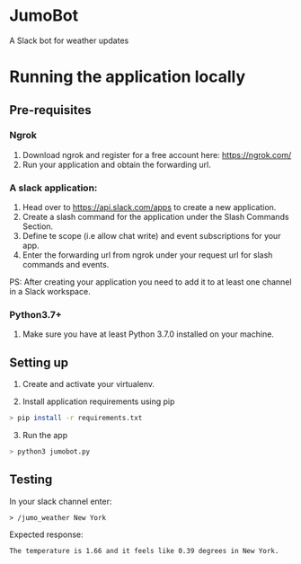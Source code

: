 # JumoBot
A Slack bot for weather updates


# Running the application locally

## Pre-requisites

### Ngrok

1. Download ngrok and register for a free account here: https://ngrok.com/
2. Run your application and obtain the forwarding url.

### A slack application: 

1. Head over to https://api.slack.com/apps to create a new application.
2. Create a slash command for the application under the Slash Commands Section. 
3. Define te scope (i.e allow chat write) and event subscriptions for your app.
4. Enter the forwarding url from ngrok under your request url for slash commands and events.

PS: After creating your application you need to add it to at least one channel in a Slack workspace.

### Python3.7+

1. Make sure you have at least Python 3.7.0 installed on your machine.

## Setting up

1. Create and activate your virtualenv.

2. Install application requirements using pip
```bash
> pip install -r requirements.txt
```

3. Run the app

```bash
> python3 jumobot.py
```

## Testing

In your slack channel enter:

```
> /jumo_weather New York
```
Expected response:
```
The temperature is 1.66 and it feels like 0.39 degrees in New York.
```

